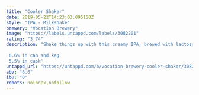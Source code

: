 ```yaml
---
title: "Cooler Shaker"
date: 2019-05-22T14:23:03.095150Z
style: "IPA - Milkshake"
brewery: "Vocation Brewery"
image: "https://labels.untappd.com/labels/3082201"
rating: "3.74"
description: "Shake things up with this creamy IPA, brewed with lactose for a full-bodied and milky texture. Passionfruit and Mamey Sapote balance the sweetness of the lactose and give this brew an exotic finish.  6.6% in can and keg 5.5% in cask"
untappd_url: "https://untappd.com/b/vocation-brewery-cooler-shaker/3082201"
abv: "6.6"
ibu: "0"
robots: noindex,nofollow
---
```

